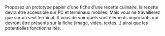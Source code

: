Proposez un prototype papier d'une fiche d'une recette culinaire, la recette devra être accessible sur PC et terminaux mobiles. Mais vous ne travaillerez que sur un seul terminal.
A vous de voir quels sont éléments importants qui devront être présents sur la fiche (image, vidéo, textes...) ainsi que les potentielles fonctionnalités.